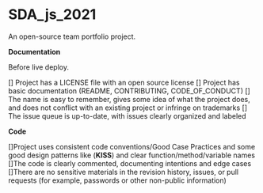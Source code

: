 # SDA_js_2021
An open-source team portfolio project.

**Documentation**

Before live deploy.


[] Project has a LICENSE file with an open source license
[] Project has basic documentation (README, CONTRIBUTING, CODE_OF_CONDUCT)
[] The name is easy to remember, gives some idea of what the project does, and does not conflict with an existing project or infringe on trademarks
[] The issue queue is up-to-date, with issues clearly organized and labeled


**Code**


[]Project uses consistent code conventions/Good Case Practices and some good design patterns like (**KISS**) and clear function/method/variable names
[]The code is clearly commented, documenting intentions and edge cases
[]There are no sensitive materials in the revision history, issues, or pull requests (for example, passwords or other non-public information)



